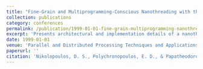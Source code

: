 ```yaml
---
title: "Fine-Grain and Multiprogramming-Conscious Nanothreading with the Solaris Operating System"
collection: publications
category: conferences
permalink: /publication/1999-01-01-fine-grain-multiprogramming-nanothreading
excerpt: 'Presents architectural and implementation details of a nanothreading runtime system on Solaris that addresses fine-grain parallelism exploitation and scalability in multiprogrammed environments.'
date: 1999-01-01
venue: 'Parallel and Distributed Processing Techniques and Applications'
paperurl: ''
citation: 'Nikolopoulos, D. S., Polychronopoulos, E. D., & Papatheodorou, T. S. (1999). &quot;Fine-Grain and Multiprogramming-Conscious Nanothreading with the Solaris Operating System.&quot; In <i>PDPTA</i>, 1797-1803.'
---
```


